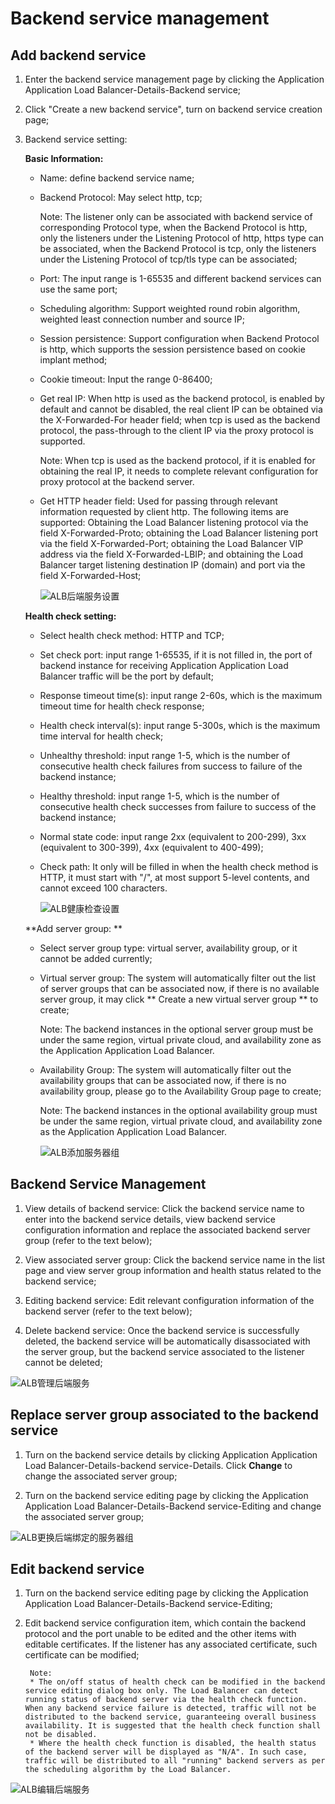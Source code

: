 # Backend service management

## Add backend service

1. Enter the backend service management page by clicking the Application Application Load Balancer-Details-Backend service;

3. Click "Create a new backend service", turn on backend service creation page;

5. Backend service setting:
	
	**Basic Information:**
	
	- Name: define backend service name;
	
	- Backend Protocol: May select http, tcp;

		Note: The listener only can be associated with backend service of corresponding Protocol type, when the Backend Protocol is http, only the listeners under the Listening Protocol of http, https type can be associated, when the Backend Protocol is tcp, only the listeners under the Listening Protocol of tcp/tls type can be associated;

	- Port: The input range is 1-65535 and different backend services can use the same port;

	- Scheduling algorithm: Support weighted round robin algorithm, weighted least connection number and source IP;

	- Session persistence: Support configuration when Backend Protocol is http, which supports the session persistence based on cookie implant method;

	- Cookie timeout: Input the range 0-86400;

	- Get real IP: When http is used as the backend protocol, is enabled by default and cannot be disabled, the real client IP can be obtained via the X-Forwarded-For header field; when tcp is used as the backend protocol, the pass-through to the client IP via the proxy protocol is supported.
	
		Note: When tcp is used as the backend protocol, if it is enabled for obtaining the real IP, it needs to complete relevant configuration for proxy protocol at the backend server.

	- Get HTTP header field: Used for passing through relevant information requested by client http. The following items are supported: Obtaining the Load Balancer listening protocol via the field X-Forwarded-Proto; obtaining the Load Balancer listening port via the field X-Forwarded-Port; obtaining the Load Balancer VIP address via the field X-Forwarded-LBIP; and obtaining the Load Balancer target listening destination IP (domain) and port via the field X-Forwarded-Host;

		![ALB后端服务设置](../../../../image/Networking/ALB/ALB-028.png)

	**Health check setting:**

	- Select health check method: HTTP and TCP;

	- Set check port: input range 1-65535, if it is not filled in, the port of backend instance for receiving Application Application Load Balancer traffic will be the port by default;

	- Response timeout time(s): input range 2-60s, which is the maximum timeout time for health check response;

	- Health check interval(s): input range 5-300s, which is the maximum time interval for health check;

	- Unhealthy threshold: input range 1-5, which is the number of consecutive health check failures from success to failure of the backend instance;

	- Healthy threshold: input range 1-5, which is the number of consecutive health check successes from failure to success of the backend instance;

	- Normal state code: input range 2xx (equivalent to 200-299), 3xx (equivalent to 300-399), 4xx (equivalent to 400-499);

	- Check path: It only will be filled in when the health check method is HTTP, it must start with "/", at most support 5-level contents, and cannot exceed 100 characters.

		![ALB健康检查设置](../../../../image/Networking/ALB/ALB-029.png)	

	**Add server group: **

	- Select server group type: virtual server, availability group, or it cannot be added currently;

	- Virtual server group: The system will automatically filter out the list of server groups that can be associated now, if there is no available server group, it may click ** Create a new virtual server group ** to create;

		Note: The backend instances in the optional server group must be under the same region, virtual private cloud, and availability zone as the Application Application Load Balancer.

	- Availability Group: The system will automatically filter out the availability groups that can be associated now, if there is no availability group, please go to the Availability Group page to create;

		Note: The backend instances in the optional availability group must be under the same region, virtual private cloud, and availability zone as the Application Application Load Balancer.

		![ALB添加服务器组](../../../../image/Networking/ALB/ALB-030.png)


## Backend Service Management

1. View details of backend service: Click the backend service name to enter into the backend service details, view backend service configuration information and replace the associated backend server group (refer to the text below);

1. View associated server group: Click the backend service name in the list page and view server group information and health status related to the backend service;

1. Editing backend service: Edit relevant configuration information of the backend server (refer to the text below);

1. Delete backend service: Once the backend service is successfully deleted, the backend service will be automatically disassociated with the server group, but the backend service associated to the listener cannot be deleted;

![ALB管理后端服务](../../../../image/Networking/ALB/ALB-031.png)
	
## Replace server group associated to the backend service

1. Turn on the backend service details by clicking Application Application Load Balancer-Details-backend service-Details. Click **Change** to change the associated server group;

1. Turn on the backend service editing page by clicking the Application Application Load Balancer-Details-Backend service-Editing and change the associated server group;

![ALB更换后端绑定的服务器组](../../../../image/Networking/ALB/ALB-032.png)
	
## Edit backend service

1. Turn on the backend service editing page by clicking the Application Application Load Balancer-Details-Backend service-Editing;

1. Edit backend service configuration item, which contain the backend protocol and the port unable to be edited and the other items with editable certificates. If the listener has any associated certificate, such certificate can be modified;

        Note:
        * The on/off status of health check can be modified in the backend service editing dialog box only. The Load Balancer can detect running status of backend server via the health check function. When any backend service failure is detected, traffic will not be distributed to the backend service, guaranteeing overall business availability. It is suggested that the health check function shall not be disabled.
        * Where the health check function is disabled, the health status of the backend server will be displayed as "N/A". In such case, traffic will be distributed to all "running" backend servers as per the scheduling algorithm by the Load Balancer.

![ALB编辑后端服务](../../../../image/Networking/ALB/ALB-033.png)
	


